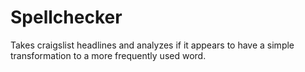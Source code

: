 # Spellchecker
Takes craigslist headlines and analyzes if it appears to have a simple transformation to a more frequently used word.
